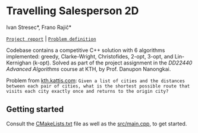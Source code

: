# Travelling Salesperson 2D

Ivan Stresec*, Frano Rajič*


[`Project report`](https://github.com/istresec/kth-aa/blob/main/report.pdf) | [`Problem definition`](https://kth.kattis.com/problems/tsp)

Codebase contains a competitive C++ solution with 6 algorithms implemented: greedy, Clarke-Wright, Christofides, 2-opt, 3-opt, and Lin-Kernighan (k-opt). Solved as part of the project assignment in the *DD22440 Advanced Algorithms* course at KTH, by Prof. Danupon Nanongkai.

Problem from [kth.kattis.com](https://kth.kattis.com/problems/tsp): `Given a list of cities and the distances between each pair of cities, what is the shortest possible route that visits each city exactly once and returns to the origin city?`

## Getting started

Consult the [CMakeLists.txt](CMakeLists.txt) file as well as the [src/main.cpp](src/main.cpp), to get started.
